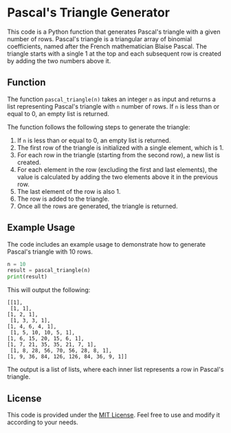 # Pascal's Triangle Generator

This code is a Python function that generates Pascal's triangle with a given number of rows. Pascal's triangle is a triangular array of binomial coefficients, named after the French mathematician Blaise Pascal. The triangle starts with a single 1 at the top and each subsequent row is created by adding the two numbers above it.

## Function

The function `pascal_triangle(n)` takes an integer `n` as input and returns a list representing Pascal's triangle with `n` number of rows. If `n` is less than or equal to 0, an empty list is returned.

The function follows the following steps to generate the triangle:

1. If `n` is less than or equal to 0, an empty list is returned.
2. The first row of the triangle is initialized with a single element, which is 1.
3. For each row in the triangle (starting from the second row), a new list is created.
4. For each element in the row (excluding the first and last elements), the value is calculated by adding the two elements above it in the previous row.
5. The last element of the row is also 1.
6. The row is added to the triangle.
7. Once all the rows are generated, the triangle is returned.

## Example Usage

The code includes an example usage to demonstrate how to generate Pascal's triangle with 10 rows. 

```python
n = 10
result = pascal_triangle(n)
print(result)
```

This will output the following:

```
[[1],
 [1, 1],
[1, 2, 1],
 [1, 3, 3, 1],
[1, 4, 6, 4, 1],
 [1, 5, 10, 10, 5, 1],
[1, 6, 15, 20, 15, 6, 1],
[1, 7, 21, 35, 35, 21, 7, 1],
 [1, 8, 28, 56, 70, 56, 28, 8, 1],
[1, 9, 36, 84, 126, 126, 84, 36, 9, 1]]
```

The output is a list of lists, where each inner list represents a row in Pascal's triangle.

## License

This code is provided under the [MIT License](https://opensource.org/licenses/MIT). Feel free to use and modify it according to your needs.
